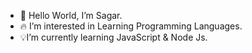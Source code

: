 - 👋 Hello World, I’m Sagar.
- 🔥 I’m interested in Learning Programming Languages.
- 💡I’m currently learning JavaScript & Node Js.

<!---
epistemophilic21/epistemophilic21 is a ✨ special ✨ repository because its `README.md` (this file) appears on your GitHub profile.
You can click the Preview link to take a look at your changes.
--->
